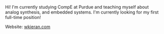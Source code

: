 Hi! I'm currently studying CompE at Purdue and teaching myself about analog synthesis, and embedded systems. I'm currently looking for my first full-time position!

Website: [wkieran.com](wkieran.com)

<!--
**wkieran/wkieran** is a ✨ _special_ ✨ repository because its `README.md` (this file) appears on your GitHub profile.

Here are some ideas to get you started:

- 🔭 I’m currently working on ...
- 🌱 I’m currently learning ...
- 👯 I’m looking to collaborate on ...
- 🤔 I’m looking for help with ...
- 💬 Ask me about ...
- 📫 How to reach me: ...
- 😄 Pronouns: ...
- ⚡ Fun fact: ...
-->
